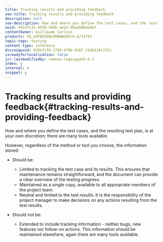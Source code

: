 ```yaml
---
title: Tracking results and providing feedback
seo-title: Tracking results and providing feedback
description: null
seo-description: How and where you define the test cases, and the resulting test plan, is at your own discretion
uuid: 4d1a7c33-4549-448b-aea1-dbae88beb4e7
contentOwner: Guillaume Carlino
products: SG_EXPERIENCEMANAGER/6.4/SITES
topic-tags: testing
content-type: reference
discoiquuid: 029e7cf0-2799-4f9b-836f-21dbb14c7151
isreadyforlocalization: false
jcr-lastmodifiedby: remove-legacypath-6-1
index: y
internal: n
snippet: y
---
```


# Tracking results and providing feedback{#tracking-results-and-providing-feedback}

How and where you define the test cases, and the resulting test plan, is at your own discretion; there are many tools available.

However, regardless of the method or tool you choose, the information stored:

* Should be:

    * Limited to tracking the test case and its results. This ensures that maintenance remains straightforward, and the document can provide a clear overview of the testing progress.
    * Maintained as a single copy, available to all appropriate members of the project team.
    * Neutral and limited to the test results. It is the responsibility of the project manager to make decisions on any actions resulting from the test results.

* Should not be:

    * Extended to include tracking information - neither bugs, new features nor follow-on actions. This information should be maintained elsewhere, again there are many tools available.

